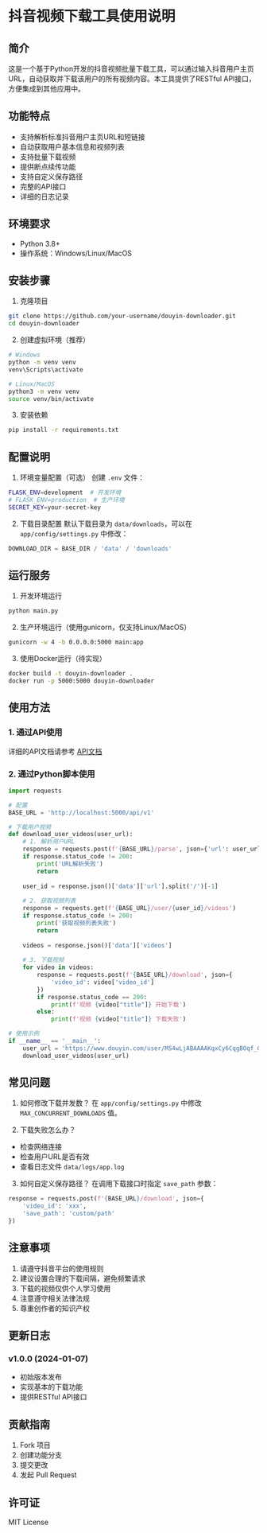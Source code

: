 # 抖音视频下载工具使用说明

## 简介

这是一个基于Python开发的抖音视频批量下载工具，可以通过输入抖音用户主页URL，自动获取并下载该用户的所有视频内容。本工具提供了RESTful API接口，方便集成到其他应用中。

## 功能特点

- 支持解析标准抖音用户主页URL和短链接
- 自动获取用户基本信息和视频列表
- 支持批量下载视频
- 提供断点续传功能
- 支持自定义保存路径
- 完整的API接口
- 详细的日志记录

## 环境要求

- Python 3.8+
- 操作系统：Windows/Linux/MacOS

## 安装步骤

1. 克隆项目
```bash
git clone https://github.com/your-username/douyin-downloader.git
cd douyin-downloader
```

2. 创建虚拟环境（推荐）
```bash
# Windows
python -m venv venv
venv\Scripts\activate

# Linux/MacOS
python3 -m venv venv
source venv/bin/activate
```

3. 安装依赖
```bash
pip install -r requirements.txt
```

## 配置说明

1. 环境变量配置（可选）
创建 `.env` 文件：
```bash
FLASK_ENV=development  # 开发环境
# FLASK_ENV=production  # 生产环境
SECRET_KEY=your-secret-key
```

2. 下载目录配置
默认下载目录为 `data/downloads`，可以在 `app/config/settings.py` 中修改：
```python
DOWNLOAD_DIR = BASE_DIR / 'data' / 'downloads'
```

## 运行服务

1. 开发环境运行
```bash
python main.py
```

2. 生产环境运行（使用gunicorn，仅支持Linux/MacOS）
```bash
gunicorn -w 4 -b 0.0.0.0:5000 main:app
```

3. 使用Docker运行（待实现）
```bash
docker build -t douyin-downloader .
docker run -p 5000:5000 douyin-downloader
```

## 使用方法

### 1. 通过API使用

详细的API文档请参考 [API文档](api.md)

### 2. 通过Python脚本使用

```python
import requests

# 配置
BASE_URL = 'http://localhost:5000/api/v1'

# 下载用户视频
def download_user_videos(user_url):
    # 1. 解析用户URL
    response = requests.post(f'{BASE_URL}/parse', json={'url': user_url})
    if response.status_code != 200:
        print('URL解析失败')
        return
    
    user_id = response.json()['data']['url'].split('/')[-1]
    
    # 2. 获取视频列表
    response = requests.get(f'{BASE_URL}/user/{user_id}/videos')
    if response.status_code != 200:
        print('获取视频列表失败')
        return
    
    videos = response.json()['data']['videos']
    
    # 3. 下载视频
    for video in videos:
        response = requests.post(f'{BASE_URL}/download', json={
            'video_id': video['video_id']
        })
        if response.status_code == 200:
            print(f'视频 {video["title"]} 开始下载')
        else:
            print(f'视频 {video["title"]} 下载失败')

# 使用示例
if __name__ == '__main__':
    user_url = 'https://www.douyin.com/user/MS4wLjABAAAAKqxCy6CqgBOqf_Gc3W8_pKrwfqkWaK9PNy_RzHiXpKI'
    download_user_videos(user_url)
```

## 常见问题

1. 如何修改下载并发数？
在 `app/config/settings.py` 中修改 `MAX_CONCURRENT_DOWNLOADS` 值。

2. 下载失败怎么办？
- 检查网络连接
- 检查用户URL是否有效
- 查看日志文件 `data/logs/app.log`

3. 如何自定义保存路径？
在调用下载接口时指定 `save_path` 参数：
```python
response = requests.post(f'{BASE_URL}/download', json={
    'video_id': 'xxx',
    'save_path': 'custom/path'
})
```

## 注意事项

1. 请遵守抖音平台的使用规则
2. 建议设置合理的下载间隔，避免频繁请求
3. 下载的视频仅供个人学习使用
4. 注意遵守相关法律法规
5. 尊重创作者的知识产权

## 更新日志

### v1.0.0 (2024-01-07)
- 初始版本发布
- 实现基本的下载功能
- 提供RESTful API接口

## 贡献指南

1. Fork 项目
2. 创建功能分支
3. 提交更改
4. 发起 Pull Request

## 许可证

MIT License 